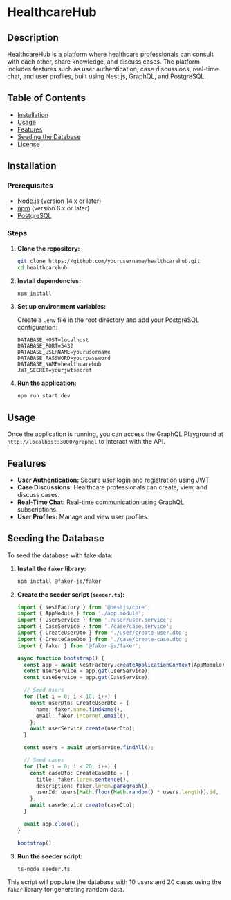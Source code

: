 # HealthcareHub

## Description

HealthcareHub is a platform where healthcare professionals can consult with each other, share knowledge, and discuss cases. The platform includes features such as user authentication, case discussions, real-time chat, and user profiles, built using Nest.js, GraphQL, and PostgreSQL.

## Table of Contents

- [Installation](#installation)
- [Usage](#usage)
- [Features](#features)
- [Seeding the Database](#seeding-the-database)
- [License](#license)

## Installation

### Prerequisites

- [Node.js](https://nodejs.org/en/) (version 14.x or later)
- [npm](https://www.npmjs.com/get-npm) (version 6.x or later)
- [PostgreSQL](https://www.postgresql.org/download/)

### Steps

1. **Clone the repository:**

   ```bash
   git clone https://github.com/yourusername/healthcarehub.git
   cd healthcarehub
   ```

2. **Install dependencies:**

   ```bash
   npm install
   ```

3. **Set up environment variables:**

   Create a `.env` file in the root directory and add your PostgreSQL configuration:

   ```env
   DATABASE_HOST=localhost
   DATABASE_PORT=5432
   DATABASE_USERNAME=yourusername
   DATABASE_PASSWORD=yourpassword
   DATABASE_NAME=healthcarehub
   JWT_SECRET=yourjwtsecret
   ```

4. **Run the application:**

   ```bash
   npm run start:dev
   ```

## Usage

Once the application is running, you can access the GraphQL Playground at `http://localhost:3000/graphql` to interact with the API.

## Features

- **User Authentication:** Secure user login and registration using JWT.
- **Case Discussions:** Healthcare professionals can create, view, and discuss cases.
- **Real-Time Chat:** Real-time communication using GraphQL subscriptions.
- **User Profiles:** Manage and view user profiles.

## Seeding the Database

To seed the database with fake data:

1. **Install the `faker` library:**

   ```bash
   npm install @faker-js/faker
   ```

2. **Create the seeder script (`seeder.ts`):**

   ```typescript
   import { NestFactory } from '@nestjs/core';
   import { AppModule } from './app.module';
   import { UserService } from './user/user.service';
   import { CaseService } from './case/case.service';
   import { CreateUserDto } from './user/create-user.dto';
   import { CreateCaseDto } from './case/create-case.dto';
   import { faker } from '@faker-js/faker';

   async function bootstrap() {
     const app = await NestFactory.createApplicationContext(AppModule);
     const userService = app.get(UserService);
     const caseService = app.get(CaseService);

     // Seed users
     for (let i = 0; i < 10; i++) {
       const userDto: CreateUserDto = {
         name: faker.name.findName(),
         email: faker.internet.email(),
       };
       await userService.create(userDto);
     }

     const users = await userService.findAll();

     // Seed cases
     for (let i = 0; i < 20; i++) {
       const caseDto: CreateCaseDto = {
         title: faker.lorem.sentence(),
         description: faker.lorem.paragraph(),
         userId: users[Math.floor(Math.random() * users.length)].id,
       };
       await caseService.create(caseDto);
     }

     await app.close();
   }

   bootstrap();
   ```

3. **Run the seeder script:**

   ```bash
   ts-node seeder.ts
   ```

This script will populate the database with 10 users and 20 cases using the `faker` library for generating random data.

